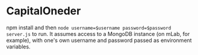 # CapitalOneder

npm install and then `node username=$username password=$password server.js` to run. It assumes access to a MongoDB instance (on mLab, for example), with one's own username and password passed as environment variables.
